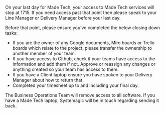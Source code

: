 On your last day for Made Tech, your access to Made Tech services will stop at 1715. If you need access past that point then please speak to your Line Manager or Delivery Manager before your last day.

Before that point, please ensure you’ve completed the below closing down tasks:

- If you are the owner of any Google documents, Miro boards or Trello boards which relate to the project, please transfer the ownership to another member of your team.
- If you have access to Github, check if your teams have access to the information and add them if not. Approve or reassign any changes or anything created so your team has access to them.
- If you have a Client laptop ensure you have spoken to your Delivery Manager about how to return that.
- Completed your timesheet up to and including your final day.

The Business Operations Team will remove access to all software. If you have a Made Tech laptop, Systemagic will be in touch regarding sending it back.
